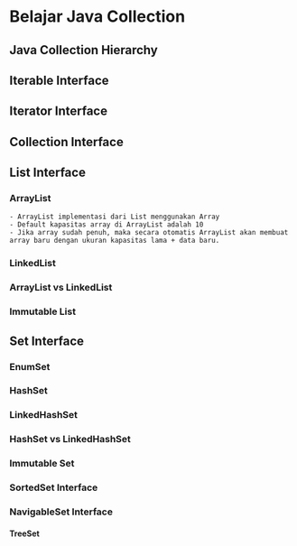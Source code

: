 # Belajar Java Collection
## Java Collection Hierarchy
## Iterable Interface
## Iterator Interface
## Collection Interface
## List Interface
### ArrayList
    - ArrayList implementasi dari List menggunakan Array
    - Default kapasitas array di ArrayList adalah 10
    - Jika array sudah penuh, maka secara otomatis ArrayList akan membuat array baru dengan ukuran kapasitas lama + data baru. 
### LinkedList
### ArrayList vs LinkedList
### Immutable List
## Set Interface
### EnumSet
### HashSet
### LinkedHashSet
### HashSet vs LinkedHashSet
### Immutable Set
### SortedSet Interface
### NavigableSet Interface
#### TreeSet